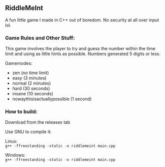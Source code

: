 ## RiddleMeInt
A fun little game I made in C++ out of boredom. 
No security at all over input lol.
### Game Rules and Other Stuff:
This game involves the player to try and guess the number within the time limit and using as little hints as possible. Numbers generated 5 digits or less.

Gamemodes:
- zen (no time limit)
- easy (3 minutes)
- normal (2 minutes)
- hard (30 seconds)
- insane (10 seconds)
- nowaythisisactuallypossible (1 second)

### How to build:
Download from the releases tab

Use GNU to compile it:

Linux:\
`g++ -ffreestanding -static -o riddlemeint main.cpp`

Windows:\
`g++ -ffreestanding -static -o riddlemeint main.cpp`